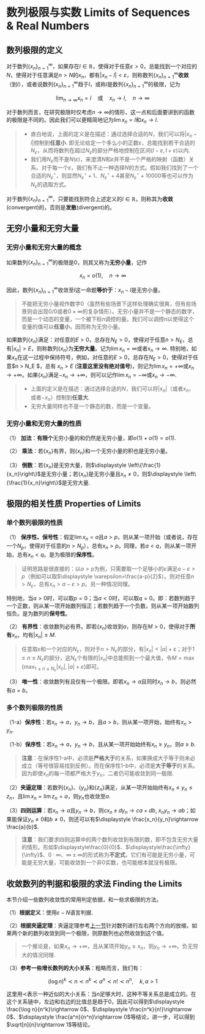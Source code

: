 # 数列极限与实数 Limits of Sequences & Real Numbers

## 数列极限的定义

对于数列$\{x_n\}_{n=1}^{\infty}$，如果存在$l\in\mathbb{R}$，使得对于任意$\varepsilon>0$，总能找到一个对应的$N$，使得对于任意满足$n>N$的$x_n$，都有$\vert x_n-l\vert <\varepsilon$，则称数列$\{x_n\}_{n=1}^{\infty}$**收敛**（到$l$），或者说数列$\{x_n\}_{n=1}^{\infty}$趋于$l$，或称$l$是数列$\{x_n\}_{n=1}^{\infty}$的极限，记为

$$
\lim_{n\rightarrow\infty}x_n = l\quad\text{或}\quad x_n\rightarrow l,\quad n\rightarrow\infty
$$

对于数列而言，在研究极限时仅考虑$n\rightarrow\infty$的情形，这一点和后面要讲到的函数的极限是不同的。因此我们可以更精简地记为$\displaystyle \lim x_n = l$和$x_n\rightarrow l$.

> - 直白地说，上面的定义是在描述：通过选择合适的$N$，我们可以将$\vert x_n - l\vert$控制到**任意小**. 即无论给定一个多么小的正数$\varepsilon$，总能找到若干合适的$N_\varepsilon$，从而将数列在超过$N_\varepsilon$的部分严格地控制在区间$(l-\varepsilon, l+\varepsilon)$以内.
> - 我们用$N_\varepsilon$而不是$N(\varepsilon)$，来澄清$N$和$\varepsilon$并不是一个严格的映射（函数）关系。对于每一个$\varepsilon$，我们有不止一种选择$N$的方式。假如我们找到了一个合适的$N^\star_\varepsilon$，则显然$N^\star_\varepsilon+1$、$N^\star_\varepsilon+4$甚至$N^\star_\varepsilon+10000$等也可以作为$N_\varepsilon$的选取方式。

对于数列$\{x_n\}_{n=1}^{\infty}$，只要能找到符合上述定义的$l\in\mathbb{R}$，则称其为**收敛**(convergent)的，否则是**发散**(divergent)的。

## 无穷小量和无穷大量

### 无穷小量和无穷大量的概念

如果数列$\{x_n\}_{n=1}^{\infty}$的极限是0，则其又称为**无穷小量**，记作

$$
x_n = o(1),\quad n\rightarrow\infty
$$

因此，数列$\{x_n\}_{n=1}^{\infty}$收敛至$l$这一命题**等价于**：$x_n-l$是无穷小量。

> 不能把无穷小量视作数字0（虽然有些场景下这样处理确实很爽，但有些场景则会出现0/0或者$0\times\infty$的复杂情形）。无穷小量并不是一个静态的数字，而是一个动态的变量，一个被下标$n$调控的量。我们可以调控$n$以使得这个变量的值可以**任意小**，因而称为无穷小量。

如果数列$\{x_n\}$满足：对任意的$E>0$，总存在$N_E>0$，使得对于任意$n>N_E$，总有$\vert x_n\vert > E$，则称数列$\{x_n\}$为**无穷大量**。记为$\lim x_n=\infty$或者$x_n\rightarrow\infty$. 特别地，如果$x_n$在这一过程中保持符号，例如，对任意的$E>0$，总存在$N_E>0$，使得对于任意$n > N_E $，总有 $x_n > E$ (**注意这里没有绝对值号**)，则记为$\lim x_n=+\infty$或$x_n\rightarrow +\infty$。如果$\{x_n\}$满足$-x_n\rightarrow+\infty$，则可以记作$\lim x_n=-\infty$或$x_n\rightarrow -\infty$.

> - 上面的定义是在描述：通过选择合适的$N$，我们可以将$\vert x_n\vert$（或者$x_n$，或者$-x_n$）控制到**任意大**.
> - 无穷大量同样也不是一个静态的数，而是一个变量。

### 无穷小量和无穷大量的性质

（1） **加法**：**有限个**无穷小量的和仍然是无穷小量，即$o(1)+o(1)=o(1)$.

（2） **乘法**：若$\{x_n\}$有界，则$\{x_n\}$和一个无穷小量的积也是无穷小量。

（3） **倒数**：若$\{x_n\}$是无穷大量，则$\displaystyle \left\{\frac{1}{x_n}\right\}$是无穷小量；若$\{x_n\}$是无穷小量且$x_n\neq 0$，则$\displaystyle \left\{\frac{1}{x_n}\right\}$是无穷大量.

## 极限的相关性质 Properties of Limits

### 单个数列极限的性质

（1） **保序性、保号性**：假定$\lim x_n = a$且$a > p$，则从某一项开始（或者说，存在一个$N_p$，使得对于任意的$n>N_p$），总有$x_n>p$。同理，若$a < q$，则从某一项开始，总有$x_n < q$。是为极限的**保序性**。

> 证明思路是很直接的：以$a>p$为例，只需要取一个足够小的$\varepsilon$满足$a-\varepsilon>p$（例如可以取$\displaystyle \varepsilon=\frac{a-p}{2}$）。则对任意$n>N_\varepsilon$，总有$x_n>a-\varepsilon>p$。另一种情况同理。

特别地，当$a>0$时，可以取$p=0$；当$a<0$时，可以取$q=0$。即：若数列趋于一个正数，则从某一项开始数列恒正；若数列趋于一个负数，则从某一项开始数列恒负。是为数列的**保号性**。

（2） **有界性**：收敛数列必有界。即若$\{x_n\}$收敛到$a$，则存在$M>0$，使得对于**所有**$x_n$，均有$\vert x_n\vert \leqslant M$.

> 任意取$\varepsilon$和一个对应的$N_\varepsilon$，则对于$n>N_\varepsilon$的部分，有$\vert x_n \vert < \vert a\vert + \varepsilon$；对于$1\leqslant n \leqslant N_\varepsilon$的部分，这$N_\varepsilon$个有限的$\vert x_n \vert$中总能照到一个最大值，令$\displaystyle M=\max\left\{\max_{1\leqslant n\leqslant N_\varepsilon}|x_n|, \vert a\vert + \varepsilon\right\}$即可。

（3） **唯一性**：收敛数列有且仅有一个极限。即若$x_n\rightarrow a$且同时$x_n\rightarrow b$，则必然有$a=b$。

### 多个数列极限的性质

（1-a）**保序性**：若$x_n\rightarrow a$，$y_n\rightarrow b$，且$a>b$，则从某一项开始，始终有$x_n>y_n$.

（1-b）**保序性**：若$x_n\rightarrow a$，$y_n\rightarrow b$，且从某一项开始始终有$x_n\geqslant y_n$，则$a\geqslant b$.

> **注意**：在保序性1-a中，必须是**严格大于**的关系，如果换成大于等于则未必成立（等号很容易找到反例）。而在保序性1-b中，必须是**大于等于**的关系。因为即使$x_n$的每一项都严格大于$y_n$，二者仍可能收敛到同一极限.

<span id="sqz_thm"> </span>

（2）**夹逼定理**：若数列$\{x_n\}$、$\{y_n\}$和$\{z_n\}$满足，从某一项开始始终有$x_n\leqslant y_n\leqslant z_n$，且$\lim x_n = \lim z_n = a$，则$y_n$也收敛至$a$.

（3）**四则运算**：若$x_n\rightarrow a$且$y_n\rightarrow b$，则$cx_n\pm dy_n\rightarrow ca+db$, $x_ny_n\rightarrow ab$；如果能保证$y_n\neq 0$和$b\neq 0$，则还可以有$\displaystyle \frac{x_n}{y_n}\rightarrow \frac{a}{b}$.

> **注意**：我们要求四则运算中的两个数列收敛到有限的数，即不包含无穷大量的情形。形如$\displaystyle\frac{0}{0}$、$\displaystyle\frac{\infty}{\infty}$、$0\cdot\infty$、$\infty\pm\infty$的形式称为**不定式**，它们有可能是无穷小量，可能是无穷大量，可能收敛到一个非0实数，也可能根本就没有极限。

## 收敛数列的判据和极限的求法 Finding the Limits

本节介绍一些数列收敛性的常用判定依据，和一些求极限的方法。

（1）**根据定义**：使用$\varepsilon-N$语言判据.

（2）**根据夹逼定理**：夹逼定理参考[上一节](#sqz_thm)针对数列进行左右两个方向的放缩，如果两个新的数列收敛到同一个极限，则原数列也必然收敛到这个值。

> 一个推论是，如果$x_n\rightarrow +\infty$，且从某项开始$y_n \geqslant x_n$，则$y_n\rightarrow +\infty$。负无穷大的情况同理.

（3）**参考一些增长数列的大小关系**：粗略而言，我们有：

$$
(\log n)^k \prec n \prec n^k \prec a^n \prec n! \prec n^n,\quad k,a>1
$$

这里用$\prec$表示一种近似的大小关系：当$n$足够大时，这种不等关系总是成立的。在这个关系链中，左边和右边的比值总是趋于0，因此可以得到$\displaystyle \frac{\log n}{n^k}\rightarrow 0$、$\displaystyle \frac{n^k}{n!}\rightarrow 0$、$\displaystyle \frac{a^n}{n^n}\rightarrow 0$等结论，进一步，可以得到$\sqrt[n]{n}\rightarrow 1$等结论。